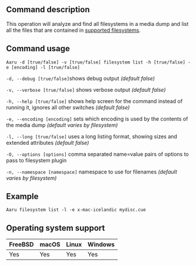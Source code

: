 ## Command description

This operation will analyze and find all filesystems in a media dump and list all the files that are contained in [supported filesystems](../faq/filesystems.md).

## Command usage

```Aaru -d [true/false] -v [true/false] filesystem list -h [true/false] -e [encoding] -l [true/false]```

```-d, --debug [true/false]```shows debug output *(default false)*

```-v, --verbose [true/false]``` shows verbose output *(default false)*

```-h, --help [true/false]``` shows help screen for the command instead of running it, ignores all other switches *(default false)*

```-e, --encoding [encoding]``` sets which encoding is used by the contents of the media dump *(default varies by filesystem)*

```-l, --long [true/false]``` uses a long listing format, showing sizes and extended attributes *(default false)*

```-O, --options [options]```  comma separated name=value pairs of options to pass to filesystem plugin

```-n, --namespace [namespace]```  namespace to use for filenames *(default varies by filesystem)*

## Example

```Aaru filesystem list -l -e x-mac-icelandic mydisc.cue```

## Operating system support

|FreeBSD|macOS|Linux|Windows|
|---|---|---|---|
|Yes|Yes|Yes|Yes|

